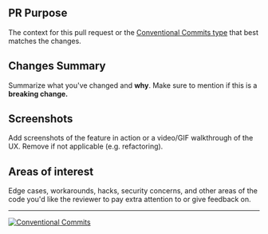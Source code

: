 ## PR Purpose

The context for this pull request or the [Conventional Commits type](https://github.com/commitizen/conventional-commit-types/blob/master/index.json) that best matches the changes.

## Changes Summary

Summarize what you've changed and **why**. Make sure to mention if this is a **breaking change.**

## Screenshots

Add screenshots of the feature in action or a video/GIF walkthrough of the UX. Remove if not applicable (e.g. refactoring).

## Areas of interest

Edge cases, workarounds, hacks, security concerns, and other areas of the code you'd like the reviewer to pay extra attention to or give feedback on.

---

[![Conventional Commits](https://img.shields.io/badge/Conventional%20Commits-1.0.0-yellow.svg)](https://conventionalcommits.org/)
